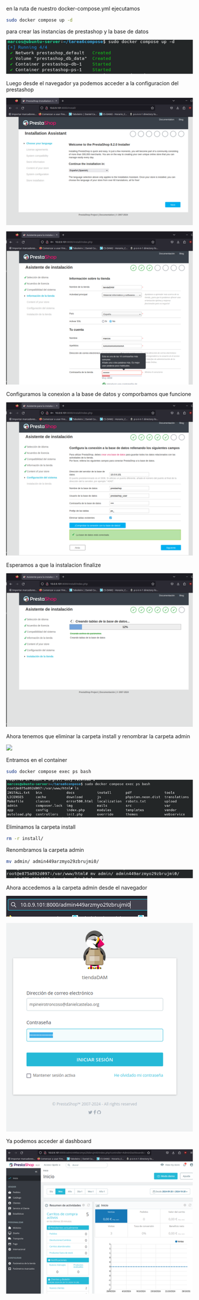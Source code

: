 en la ruta de nuestro docker-compose.yml ejecutamos
```sh
sudo docker compose up -d
```
para crear las instancias de prestashop y la base de datos

![](img/compose1.png)

Luego desde el navegador ya podemos acceder a la configuracion del prestashop

![](img/compose2.png)

![](img/compose3.png)

Configuramos la conexion a la base de datos y comporbamos que funcione

![](img/compose4.png)

Esperamos a que la instalacion finalize

![](img/compose5.png)

Ahora tenemos que eliminar la carpeta install y renombrar la carpeta admin

![](img/compose6)

Entramos en el container
```sh
sudo docker compose exec ps bash
```

![](img/compose7.png)

Eliminamos la carpeta install
```sh
rm -r install/
```

Renombramos la carpeta admin
```sh
mv admin/ admin449arzmyo29zbrujmi0/
```

![](img/compose8.png)

Ahora accedemos a la carpeta admin desde el navegador

![](img/compose9.png)

![](img/compose10.png)

Ya podemos acceder al dashboard

![](img/compose11.png)
